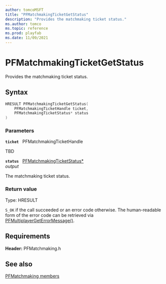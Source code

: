 ```yaml
---
author: tomcoMSFT
title: "PFMatchmakingTicketGetStatus"
description: "Provides the matchmaking ticket status."
ms.author: tomco
ms.topic: reference
ms.prod: playfab
ms.date: 11/09/2021
---
```


# PFMatchmakingTicketGetStatus  

Provides the matchmaking ticket status.  

## Syntax  
  
```cpp
HRESULT PFMatchmakingTicketGetStatus(  
    PFMatchmakingTicketHandle ticket,  
    PFMatchmakingTicketStatus* status  
)  
```  
  
### Parameters  
  
**`ticket`** &nbsp; PFMatchmakingTicketHandle  
  
TBD    
  
**`status`** &nbsp; [PFMatchmakingTicketStatus*](../enums/pfmatchmakingticketstatus.md)  
*output*  
  
The matchmaking ticket status.  
  
  
### Return value
Type: HRESULT
  
```S_OK``` if the call succeeded or an error code otherwise. The human-readable form of the error code can be retrieved via [PFMultiplayerGetErrorMessage()](../../pfmultiplayer/functions/pfmultiplayergeterrormessage.md).
  
  
## Requirements  
  
**Header:** PFMatchmaking.h
  
## See also  
[PFMatchmaking members](../pfmatchmaking_members.md)  

  
  
